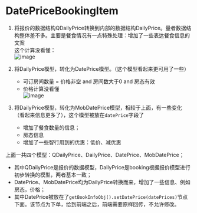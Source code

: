# DatePriceBookingItem

1. 将报价的数据结构QDailyPrice转换到内部的数据结构DailyPrice。量者数据结构整体差不多。主要是餐食情况有一点特殊处理：增加了一些表达餐食信息的文案  
    这个计算没看懂：  
    ​![image](image-20240514100554-bevv8wg.png)​
2. 将DailyPrice模型，转化为DatePrice模型。（这个模型看起来更可用了一些）

    * 可订房间数量 = 价格非空 and 房间数大于0 and 房态有效
    * 价格计算没看懂  
      ​![image](image-20240514101609-7d60yap.png)​
3. 将DailyPrice模型，转化为MobDatePrice模型，相较于上面，有一些变化（看起来信息更多了），这个模型被放在`datePrice`​字段了

    * 增加了餐食数量的信息；
    * 房态信息
    * 增加了一些智行用到的优惠：低价、减优惠

上面一共四个模型：QDailyPrice、DailyPrice、DatePrice、MobDatePrice；

* 其中QDailyPrice是报价的数据模型，DailyPrice是booking根据报价模型进行初步转换的模型，两者基本一致；
* DatePrice、MobDatePrice均为DailyPrice转换而来，增加了一些信息、例如房态，价格；
* 其中DatePrice被放在了`getBookInfoObj().setDatePrice(datePrices)`​节点下面。该节点为下单，给到前端之后，前端需要原样回传，不允许修改。

‍
